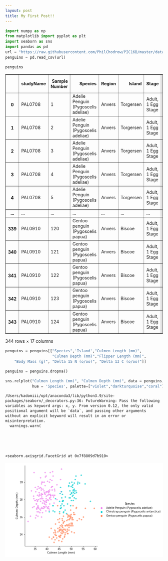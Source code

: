```yaml
---
layout: post
title: My First Post!! 
---
```

```python
import numpy as np
from matplotlib import pyplot as plt
import seaborn as sns 
import pandas as pd
url = "https://raw.githubusercontent.com/PhilChodrow/PIC16B/master/datasets/palmer_penguins.csv"
penguins = pd.read_csv(url)
```


```python
penguins
```




<div>
<style scoped>
    .dataframe tbody tr th:only-of-type {
        vertical-align: middle;
    }

    .dataframe tbody tr th {
        vertical-align: top;
    }

    .dataframe thead th {
        text-align: right;
    }
</style>
<table border="1" class="dataframe">
  <thead>
    <tr style="text-align: right;">
      <th></th>
      <th>studyName</th>
      <th>Sample Number</th>
      <th>Species</th>
      <th>Region</th>
      <th>Island</th>
      <th>Stage</th>
      <th>Individual ID</th>
      <th>Clutch Completion</th>
      <th>Date Egg</th>
      <th>Culmen Length (mm)</th>
      <th>Culmen Depth (mm)</th>
      <th>Flipper Length (mm)</th>
      <th>Body Mass (g)</th>
      <th>Sex</th>
      <th>Delta 15 N (o/oo)</th>
      <th>Delta 13 C (o/oo)</th>
      <th>Comments</th>
    </tr>
  </thead>
  <tbody>
    <tr>
      <th>0</th>
      <td>PAL0708</td>
      <td>1</td>
      <td>Adelie Penguin (Pygoscelis adeliae)</td>
      <td>Anvers</td>
      <td>Torgersen</td>
      <td>Adult, 1 Egg Stage</td>
      <td>N1A1</td>
      <td>Yes</td>
      <td>11/11/07</td>
      <td>39.1</td>
      <td>18.7</td>
      <td>181.0</td>
      <td>3750.0</td>
      <td>MALE</td>
      <td>NaN</td>
      <td>NaN</td>
      <td>Not enough blood for isotopes.</td>
    </tr>
    <tr>
      <th>1</th>
      <td>PAL0708</td>
      <td>2</td>
      <td>Adelie Penguin (Pygoscelis adeliae)</td>
      <td>Anvers</td>
      <td>Torgersen</td>
      <td>Adult, 1 Egg Stage</td>
      <td>N1A2</td>
      <td>Yes</td>
      <td>11/11/07</td>
      <td>39.5</td>
      <td>17.4</td>
      <td>186.0</td>
      <td>3800.0</td>
      <td>FEMALE</td>
      <td>8.94956</td>
      <td>-24.69454</td>
      <td>NaN</td>
    </tr>
    <tr>
      <th>2</th>
      <td>PAL0708</td>
      <td>3</td>
      <td>Adelie Penguin (Pygoscelis adeliae)</td>
      <td>Anvers</td>
      <td>Torgersen</td>
      <td>Adult, 1 Egg Stage</td>
      <td>N2A1</td>
      <td>Yes</td>
      <td>11/16/07</td>
      <td>40.3</td>
      <td>18.0</td>
      <td>195.0</td>
      <td>3250.0</td>
      <td>FEMALE</td>
      <td>8.36821</td>
      <td>-25.33302</td>
      <td>NaN</td>
    </tr>
    <tr>
      <th>3</th>
      <td>PAL0708</td>
      <td>4</td>
      <td>Adelie Penguin (Pygoscelis adeliae)</td>
      <td>Anvers</td>
      <td>Torgersen</td>
      <td>Adult, 1 Egg Stage</td>
      <td>N2A2</td>
      <td>Yes</td>
      <td>11/16/07</td>
      <td>NaN</td>
      <td>NaN</td>
      <td>NaN</td>
      <td>NaN</td>
      <td>NaN</td>
      <td>NaN</td>
      <td>NaN</td>
      <td>Adult not sampled.</td>
    </tr>
    <tr>
      <th>4</th>
      <td>PAL0708</td>
      <td>5</td>
      <td>Adelie Penguin (Pygoscelis adeliae)</td>
      <td>Anvers</td>
      <td>Torgersen</td>
      <td>Adult, 1 Egg Stage</td>
      <td>N3A1</td>
      <td>Yes</td>
      <td>11/16/07</td>
      <td>36.7</td>
      <td>19.3</td>
      <td>193.0</td>
      <td>3450.0</td>
      <td>FEMALE</td>
      <td>8.76651</td>
      <td>-25.32426</td>
      <td>NaN</td>
    </tr>
    <tr>
      <th>...</th>
      <td>...</td>
      <td>...</td>
      <td>...</td>
      <td>...</td>
      <td>...</td>
      <td>...</td>
      <td>...</td>
      <td>...</td>
      <td>...</td>
      <td>...</td>
      <td>...</td>
      <td>...</td>
      <td>...</td>
      <td>...</td>
      <td>...</td>
      <td>...</td>
      <td>...</td>
    </tr>
    <tr>
      <th>339</th>
      <td>PAL0910</td>
      <td>120</td>
      <td>Gentoo penguin (Pygoscelis papua)</td>
      <td>Anvers</td>
      <td>Biscoe</td>
      <td>Adult, 1 Egg Stage</td>
      <td>N38A2</td>
      <td>No</td>
      <td>12/1/09</td>
      <td>NaN</td>
      <td>NaN</td>
      <td>NaN</td>
      <td>NaN</td>
      <td>NaN</td>
      <td>NaN</td>
      <td>NaN</td>
      <td>NaN</td>
    </tr>
    <tr>
      <th>340</th>
      <td>PAL0910</td>
      <td>121</td>
      <td>Gentoo penguin (Pygoscelis papua)</td>
      <td>Anvers</td>
      <td>Biscoe</td>
      <td>Adult, 1 Egg Stage</td>
      <td>N39A1</td>
      <td>Yes</td>
      <td>11/22/09</td>
      <td>46.8</td>
      <td>14.3</td>
      <td>215.0</td>
      <td>4850.0</td>
      <td>FEMALE</td>
      <td>8.41151</td>
      <td>-26.13832</td>
      <td>NaN</td>
    </tr>
    <tr>
      <th>341</th>
      <td>PAL0910</td>
      <td>122</td>
      <td>Gentoo penguin (Pygoscelis papua)</td>
      <td>Anvers</td>
      <td>Biscoe</td>
      <td>Adult, 1 Egg Stage</td>
      <td>N39A2</td>
      <td>Yes</td>
      <td>11/22/09</td>
      <td>50.4</td>
      <td>15.7</td>
      <td>222.0</td>
      <td>5750.0</td>
      <td>MALE</td>
      <td>8.30166</td>
      <td>-26.04117</td>
      <td>NaN</td>
    </tr>
    <tr>
      <th>342</th>
      <td>PAL0910</td>
      <td>123</td>
      <td>Gentoo penguin (Pygoscelis papua)</td>
      <td>Anvers</td>
      <td>Biscoe</td>
      <td>Adult, 1 Egg Stage</td>
      <td>N43A1</td>
      <td>Yes</td>
      <td>11/22/09</td>
      <td>45.2</td>
      <td>14.8</td>
      <td>212.0</td>
      <td>5200.0</td>
      <td>FEMALE</td>
      <td>8.24246</td>
      <td>-26.11969</td>
      <td>NaN</td>
    </tr>
    <tr>
      <th>343</th>
      <td>PAL0910</td>
      <td>124</td>
      <td>Gentoo penguin (Pygoscelis papua)</td>
      <td>Anvers</td>
      <td>Biscoe</td>
      <td>Adult, 1 Egg Stage</td>
      <td>N43A2</td>
      <td>Yes</td>
      <td>11/22/09</td>
      <td>49.9</td>
      <td>16.1</td>
      <td>213.0</td>
      <td>5400.0</td>
      <td>MALE</td>
      <td>8.36390</td>
      <td>-26.15531</td>
      <td>NaN</td>
    </tr>
  </tbody>
</table>
<p>344 rows × 17 columns</p>
</div>




```python
penguins = penguins[["Species",'Island',"Culmen Length (mm)", 
                     "Culmen Depth (mm)","Flipper Length (mm)",
    "Body Mass (g)", "Delta 15 N (o/oo)", "Delta 13 C (o/oo)"]]
```


```python
penguins = penguins.dropna()
```


```python
sns.relplot("Culmen Length (mm)", "Culmen Depth (mm)", data = penguins, 
            hue = 'Species', palette=["violet","darkturquoise","coral"], alpha = 0.7)
```

    /Users/kadomiii/opt/anaconda3/lib/python3.9/site-packages/seaborn/_decorators.py:36: FutureWarning: Pass the following variables as keyword args: x, y. From version 0.12, the only valid positional argument will be `data`, and passing other arguments without an explicit keyword will result in an error or misinterpretation.
      warnings.warn(





    <seaborn.axisgrid.FacetGrid at 0x7f8809d7b910>






![blogpost0.png](/images/blogpost0.png)

    



```python

```
